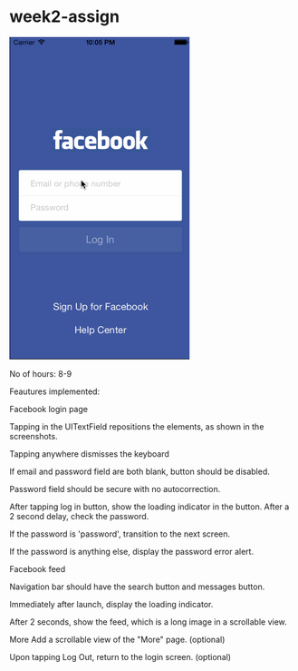 week2-assign
============

![alt tag](https://raw.githubusercontent.com/ivipul/week2-assign/master/assign-week2.gif)


No of hours: 8-9

Feautures implemented:

Facebook login page

Tapping in the UITextField repositions the elements, as shown in the screenshots.

Tapping anywhere dismisses the keyboard

If email and password field are both blank, button should be disabled.

Password field should be secure with no autocorrection.

After tapping log in button, show the loading indicator in the button. After a 2 second delay, check the password.

If the password is 'password', transition to the next screen.

If the password is anything else, display the password error alert.


Facebook feed

Navigation bar should have the search button and messages button.

Immediately after launch, display the loading indicator.

After 2 seconds, show the feed, which is a long image in a scrollable view.


More
Add a scrollable view of the "More" page. (optional)

Upon tapping Log Out, return to the login screen. (optional)

